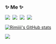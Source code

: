 <h3> ✨ Me ✨ </h3>
<p>
  <a href="https://rimiiii.github.io"><img src="https://img.shields.io/badge/Tech%20Blog-orange?style=flat-square&logo=Github&logoColor=white&link=https://rimiiii.github.io"/></a>&nbsp
  <a href="https://www.instagram.com/rimiiii_u/"><img src="https://img.shields.io/badge/Instagram-E4405F?style=flat-square&logo=Instagram&logoColor=white&link=https://www.instagram.com/rimiiii_u"/></a>&nbsp
  <a href="mailto:rimiiii.u@gmail.com"><img src="https://img.shields.io/badge/Gmail-d14836?style=flat-square&logo=Gmail&logoColor=white&link=rimiiii.u@gmail.com"/></a>&nbsp
   <a href="https://www.notion.so/rimiiii/Rimiiii-AI-Research-Engineer-72e6adcb5151438da7f5771e3ed74e65"><img src="https://img.shields.io/badge/Notion-blue?style=flat-square&logo=Notion&logoColor=white&link=https://www.notion.so/rimiiii/Rimiiii-AI-Research-Engineer-72e6adcb5151438da7f5771e3ed74e65"/>
</p>

[![Rimiiii's GitHub stats](https://github-readme-stats.vercel.app/api?username=rimiiii&theme=dracula)](https://github.com/rimiiii/github-readme-stats)

<p>
  <a href="https://hits.seeyoufarm.com"><img src="https://hits.seeyoufarm.com/api/count/incr/badge.svg?url=https%3A%2F%2Fgithub.com%2Frimiiii&count_bg=%23FFD310&title_bg=%23555555&icon=github.svg&icon_color=%23E7E7E7&title=hits&edge_flat=false"/></a>
</p>
